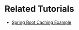 # Related Tutorials

* [Spring Boot Caching Example](https://howtodoinjava.com/spring-boot/spring-boot-cache-example/)